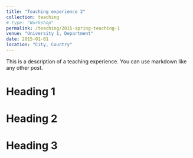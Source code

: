 ```yaml
---
title: "Teaching experience 2"
collection: teaching
# type: "Workshop"
permalink: /teaching/2015-spring-teaching-1
venue: "University 1, Department"
date: 2015-01-01
location: "City, Country"
---
```


This is a description of a teaching experience. You can use markdown like any other post.

Heading 1
======

Heading 2
======

Heading 3
======
